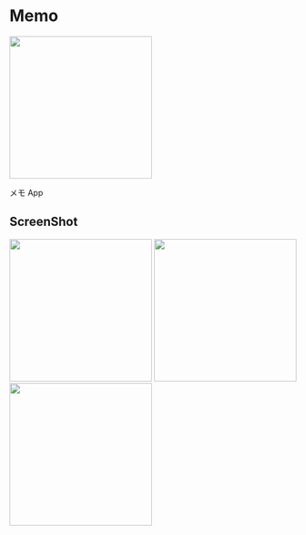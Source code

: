 # Memo

<img src="https://user-images.githubusercontent.com/83286066/120333990-33807a00-c32b-11eb-8783-43393c5b130f.png" width="250">

メモ App


## ScreenShot

<img src="https://user-images.githubusercontent.com/83286066/120334018-3aa78800-c32b-11eb-9396-dae79d5a6e86.png" width="250"> <img src="https://user-images.githubusercontent.com/83286066/120334039-409d6900-c32b-11eb-9094-72210e8e468d.png" width="250"> <img src="https://user-images.githubusercontent.com/83286066/120334076-4bf09480-c32b-11eb-9d13-6322cd1da90b.png" width="250">
